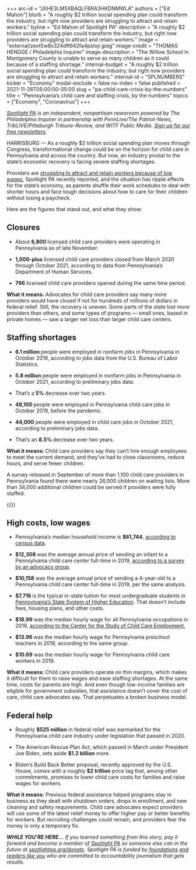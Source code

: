 +++
arc-id = "JXHE3LM5XBAQLFBRA3HKDNMWLA"
authors = ["Ed Mahon"]
blurb = "A roughly $2 trillion social spending plan could transform the industry, but right now providers are struggling to attract and retain workers."
byline = "Ed Mahon of Spotlight PA"
description = "A roughly $2 trillion social spending plan could transform the industry, but right now providers are struggling to attract and retain workers."
image = "external/zext5w8x324dft942fa4pstxjr.jpeg"
image-credit = "THOMAS HENGGE / Philadelphia Inquirer"
image-description = "The Willow School in Montgomery County is unable to serve as many children as it could because of a staffing shortage."
internal-budget = "A roughly $2 trillion social spending plan could transform the industry, but right now providers are struggling to attract and retain workers."
internal-id = "SPLNUMBERS"
kicker = "Economy"
modal-exclude = false
no-index = false
published = 2021-11-26T05:00:00-05:00
slug = "pa-child-care-crisis-by-the-numbers"
title = "Pennsylvania’s child care and staffing crisis, by the numbers"
topics = ["Economy", "Coronavirus"]
+++

<a href="https://www.spotlightpa.org/"><i>Spotlight PA</i></a><i> is an independent, nonpartisan newsroom powered by The Philadelphia Inquirer in partnership with PennLive/The Patriot-News, TribLIVE/Pittsburgh Tribune-Review, and WITF Public Media. </i><a href="https://www.spotlightpa.org/newsletters"><i>Sign up for our free newsletters</i></a><i>.</i>

HARRISBURG — As a roughly $2 trillion social spending plan moves through Congress, transformational change could be on the horizon for child care in Pennsylvania and across the country. But now, an industry pivotal to the state’s economic recovery is facing severe staffing shortages.

Providers are <a href="https://www.spotlightpa.org/news/2021/11/pa-child-care-staffing-shortage-pandemic/">struggling to attract and retain workers because of low wages</a>, Spotlight PA recently reported, and the situation has ripple effects for the state’s economy, as parents shuffle their work schedules to deal with shorter hours and face tough decisions about how to care for their children without losing a paycheck.

Here are the figures that stand out, and what they show:

<script src="https://www.spotlightpa.org/embed.js" async></script><div data-spl-embed-version="1" data-spl-src="https://www.spotlightpa.org/embeds/newsletter/"></div>

## Closures

- About <b>6,800 </b>licensed child care providers were operating in Pennsylvania as of late November.

- <b>1,000-plus</b> licensed child care providers closed from March 2020 through October 2021, according to data from Pennsylvania’s Department of Human Services.

- <b>796</b> licensed child care providers opened during the same time period.

<b>What it means: </b>Advocates for child care providers say many more providers would have closed if not for hundreds of millions of dollars in federal relief. Still, the recovery is uneven. Some parts of the state lost more providers than others, and some types of programs — small ones, based in private homes — saw a larger net loss than larger child care centers.

## Staffing shortages

- <b>6.1 million </b>people were employed in nonfarm jobs in Pennsylvania in October 2019, according to jobs data from the U.S. Bureau of Labor Statistics.

- <b>5.8 million </b>people were employed in nonfarm jobs in Pennsylvania in October 2021, according to preliminary jobs data.

- That’s a <b>5% </b>decrease over two years.

- <b>48,100 </b>people were employed in Pennsylvania child care jobs in October 2019, before the pandemic.

- <b>44,000</b> people were employed in child care jobs in October 2021, according to preliminary jobs data.

- That’s an <b>8.5% </b>decrease over two years.

<b>What it means: </b>Child care providers say they can’t hire enough employees to meet the current demand, and they’ve had to close classrooms, reduce hours, and serve fewer children.

A survey released in September of more than 1,100 child care providers in Pennsylvania found there were nearly 26,000 children on waiting lists. More than 34,000 additional children could be served if providers were fully staffed.

{{<picture src="external/gk7hv095c2xyycph9kg4k7dt74.jpeg" description="A classroom not in use at The Willow School, which is serving about half as many kids as it used to because of a staffing shortage." caption="A classroom not in use at The Willow School, which is serving about half as many kids as it used to because of a staffing shortage." credit="THOMAS HENGGE / Philadelphia Inquirer">}} 

## High costs, low wages

- Pennsylvania’s median household income is <b>$61,744</b>, <a href="https://www.census.gov/quickfacts/fact/table/PA,US/PST045219">according to census data</a>.

- <b>$12,308 </b>was the average annual price of sending an infant to a Pennsylvania child care center full-time in 2019, <a href="https://www.childcareaware.org/wp-content/uploads/2020/09/PUTP-Appendices-FINAL-9-18-20.pdf">according to a survey by an advocacy group</a>.

- <b>$10,158</b> was the average annual price of sending a 4-year-old to a Pennsylvania child care center full-time in 2019, per the same analysis.

- <b>$7,716 </b>is the typical in-state tuition for most undergraduate students in <a href="https://www.passhe.edu/students/Pages/Cost.aspx">Pennsylvania’s State System of Higher Education</a>. That doesn’t include fees, housing plans, and other costs.

- <b>$18.99</b> was the median hourly wage for all Pennsylvania occupations in 2019, <a href="https://cscce.berkeley.edu/workforce-index-2020/states/pennsylvania/">according to the Center for the Study of Child Care Employment.</a>

- <b>$13.96 </b>was the median hourly wage for Pennsylvania preschool teachers in 2019, according to the same group.

- <b>$10.69</b> was the median hourly wage for Pennsylvania child care workers in 2019.

<b>What it means: </b>Child care providers operate on thin margins, which makes it difficult for them to raise wages and ease staffing shortages. At the same time, costs for parents are high. And even though low-income families are eligible for government subsidies, that assistance doesn’t cover the cost of care, child care advocates say. That perpetuates a broken business model.

<script src="https://www.spotlightpa.org/embed.js" async></script><div data-spl-embed-version="1" data-spl-src="https://www.spotlightpa.org/embeds/donate/?eyebrow_text=SUPPORT%20SPOTLIGHT%20PA&cta_text=YES%2C%20DOUBLE%20MY%20GIFT&teaser_text=Support%20Spotlight%20PA's%20vital%20investigative%20journalism%20for%20Pennsylvania%20and%20for%20a%20limited%20time%2C%20all%20gifts%20will%20be%20DOUBLED."></div>

## Federal help

- Roughly <b>$525 million</b> in federal relief was earmarked for the Pennsylvania child care industry under legislation that passed in 2020.

- The American Rescue Plan Act, which passed in March under President Joe Biden, sets aside <b>$1.2 billion</b> more.

- Biden’s Build Back Better proposal, recently approved by the U.S. House, comes with a roughly <b>$2 trillion</b> price tag that, among other commitments, promises to lower child care costs for families and raise wages for workers.

<b>What it means:</b> Previous federal assistance helped programs stay in business as they dealt with shutdown orders, drops in enrollment, and new cleaning and safety requirements. Child care advocates expect providers will use some of the latest relief money to offer higher pay or better benefits for workers. But recruiting challenges could remain, and providers fear the money is only a temporary fix.

<i><b>WHILE YOU’RE HERE...</b></i><i> If you learned something from this story, pay it forward and become a member of </i><a href="https://www.spotlightpa.org/"><i>Spotlight PA</i></a><i> so someone else can in the future at </i><a href="http://spotlightpa.org/donate"><i>spotlightpa.org/donate</i></a><i>. Spotlight PA is funded by</i><a href="https://www.spotlightpa.org/support"><i> foundations</i></a><i> </i><a href="https://www.spotlightpa.org/support"><i>and readers like you</i></a><i> who are committed to accountability journalism that gets results.</i>
